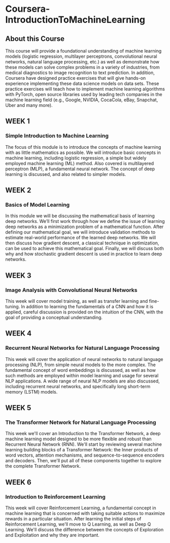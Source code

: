 # Coursera-IntroductionToMachineLearning

## About this Course
This course will provide a foundational understanding of machine learning models (logistic regression, multilayer perceptrons, convolutional neural networks, natural language processing, etc.) as well as demonstrate how these models can solve complex problems in a variety of industries, from medical diagnostics to image recognition to text prediction. In addition, Coursera have designed practice exercises that will give hands-on experience implementing these data science models on data sets. These practice exercises will teach how to implement machine learning algorithms with PyTorch, open source libraries used by leading tech companies in the machine learning field (e.g., Google, NVIDIA, CocaCola, eBay, Snapchat, Uber and many more).


## WEEK 1
### Simple Introduction to Machine Learning
The focus of this module is to introduce the concepts of machine learning with as little mathematics as possible. We will introduce basic concepts in machine learning, including logistic regression, a simple but widely employed machine learning (ML) method. Also covered is multilayered perceptron (MLP), a fundamental neural network. The concept of deep learning is discussed, and also related to simpler models.


## WEEK 2
### Basics of Model Learning
In this module we will be discussing the mathematical basis of learning deep networks. We’ll first work through how we define the issue of learning deep networks as a minimization problem of a mathematical function. After defining our mathematical goal, we will introduce validation methods to estimate real-world performance of the learned deep networks. We will then discuss how gradient descent, a classical technique in optimization, can be used to achieve this mathematical goal. Finally, we will discuss both why and how stochastic gradient descent is used in practice to learn deep networks.


## WEEK 3
### Image Analysis with Convolutional Neural Networks
This week will cover model training, as well as transfer learning and fine-tuning. In addition to learning the fundamentals of a CNN and how it is applied, careful discussion is provided on the intuition of the CNN, with the goal of providing a conceptual understanding.


## WEEK 4
### Recurrent Neural Networks for Natural Language Processing
This week will cover the application of neural networks to natural language processing (NLP), from simple neural models to the more complex. The fundamental concept of word embeddings is discussed, as well as how such methods are employed within model learning and usage for several NLP applications. A wide range of neural NLP models are also discussed, including recurrent neural networks, and specifically long short-term memory (LSTM) models.


## WEEK 5
### The Transformer Network for Natural Language Processing
This week we'll cover an Introduction to the Transformer Network, a deep machine learning model designed to be more flexible and robust than Recurrent Neural Network (RNN). We'll start by reviewing several machine learning building blocks of a Transformer Network: the Inner products of word vectors, attention mechanisms, and sequence-to-sequence encoders and decoders. Then, we'll put all of these components together to explore the complete Transformer Network.


## WEEK 6
### Introduction to Reinforcement Learning
This week will cover Reinforcement Learning, a fundamental concept in machine learning that is concerned with taking suitable actions to maximize rewards in a particular situation. After learning the initial steps of Reinforcement Learning, we'll move to Q Learning, as well as Deep Q Learning. We'll discuss the difference between the concepts of Exploration and Exploitation and why they are important.








